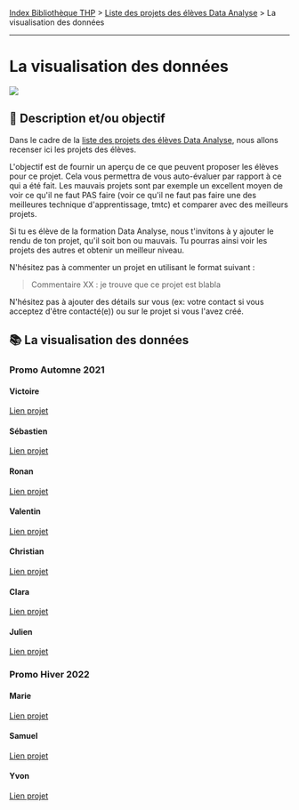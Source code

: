 [Index Bibliothèque THP](https://github.com/TheHackingProject/bibliotheque-THP) > [Liste des projets des élèves Data Analyse](https://github.com/TheHackingProject/bibliotheque-THP/blob/master/sommaires/liste_projets_data_analyse.md) > La visualisation des données

___

# La visualisation des données

![](https://picsum.photos/1024/400)

## 📄 Description et/ou objectif
Dans le cadre de la [liste des projets des élèves Data Analyse](https://github.com/TheHackingProject/bibliotheque-THP/blob/master/notes/liste_projets_data_analyse.md), nous allons recenser ici les projets des élèves.

L'objectif est de fournir un aperçu de ce que peuvent proposer les élèves pour ce projet. Cela vous permettra de vous auto-évaluer par rapport à ce qui a été fait. Les mauvais projets sont par exemple un excellent moyen de voir ce qu'il ne faut PAS faire (voir ce qu'il ne faut pas faire une des meilleures technique d'apprentissage, tmtc) et comparer avec des meilleurs projets.

Si tu es élève de la formation Data Analyse, nous t'invitons à y ajouter le rendu de ton projet, qu'il soit bon ou mauvais. Tu pourras ainsi voir les projets des autres et obtenir un meilleur niveau.

N'hésitez pas à commenter un projet en utilisant le format suivant :

> Commentaire XX : je trouve que ce projet est blabla


N'hésitez pas à ajouter des détails sur vous (ex: votre contact si vous acceptez d'être contacté(e)) ou sur le projet si vous l'avez créé.


## 📚 La visualisation des données
### Promo Automne 2021

#### Victoire
[Lien projet](https://github.com/bigdduwa/THP-DATA_W2-D4)

#### Sébastien
[Lien projet](https://github.com/sebastienrombaut/data_graphs)

#### Ronan
[Lien projet](https://github.com/RonanLamour/GraphGraphGraph)

#### Valentin
[Lien projet](https://github.com/valvermes/Graphiques)

#### Christian
[Lien projet](https://github.com/christian29200/THP_analyse_graph)

#### Clara
[Lien projet](https://github.com/claramoreschi/THP_DataAnalyst_Matpotlib)

#### Julien
[Lien projet](https://github.com/JulienSisi/S05_db_to_visualize_28.10.21)


### Promo Hiver 2022

#### Marie
[Lien projet](https://github.com/MarieLebreton/Graphs)

#### Samuel
[Lien projet](https://github.com/SamkaaDev/THPData_viz_training)

#### Yvon
[Lien projet](https://github.com/ekwayv8/data_visualization)

